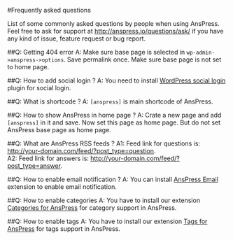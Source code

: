 #Frequently asked questions

List of some commonly asked questions by people when using AnsPress. Feel free to ask for support at http://anspress.io/questions/ask/ if you have any kind of issue, feature request or bug report.

##Q: Getting 404 error
A: Make sure base page is selected in `wp-admin->anspress->options`. Save permalink once. Make sure base page is not set to home page.

##Q: How to add social login ?
A: You need to install [WordPress social login](https://wordpress.org/plugins/wordpress-social-login/) plugin for social login.

##Q: What is shortcode ?
A: `[anspress]` is main shortcode of AnsPress.

##Q: How to show AnsPress in home page ?
A: Crate a new page and add `[anspress]` in it and save. Now set this page as home page. But do not set AnsPress base page as home page.

##Q: What are AnsPress RSS feeds ?
A1: Feed link for questions is: http://your-domain.com/feed/?post_type=question.   
A2: Feed link for answers is: http://your-domain.com/feed/?post_type=answer.

##Q: How to enable email notification ?
A: You can install [AnsPress Email](https://anspress.io/download/anspress-email/) extension to enable email notification.

##Q: How to enable categories
A: You have to install our extension [Categories for AnsPress](https://anspress.io/download/categories-for-anspress/) for category support in AnsPress.

##Q: How to enable tags
A: You have to install our extension [Tags for AnsPress](https://anspress.io/download/tags-for-anspress/) for tags support in AnsPress.
